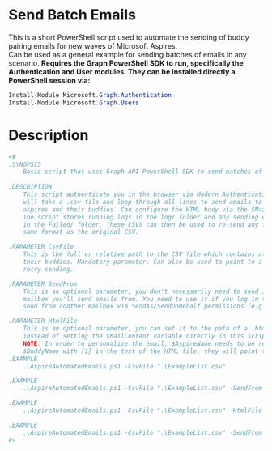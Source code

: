 # Send Batch Emails
This is a short PowerShell script used to automate the sending of buddy pairing emails for new waves of Microsoft Aspires.  
Can be used as a general example for sending batches of emails in any scenario.
**Requires the Graph PowerShell SDK to run, specifically the Authentication and User modules. They can be installed directly a PowerShell session via:**
```PowerShell
Install-Module Microsoft.Graph.Authentication
Install-Module Microsoft.Graph.Users
```
# Description
```PowerShell
<#
.SYNOPSIS
    Basic script that uses Graph API PowerShell SDK to send batches of emails.
    
.DESCRIPTION
    This script authenticate you in the browser via Modern Authentication, then 
    will take a .csv file and loop through all lines to send emails to the new 
    aspires and their buddies. Can configure the HTML body via the $MailContent variable.
    The script stores running logs in the log/ folder and any sending errors in new CSV files 
    in the Failed/ folder. These CSVs can then be used to re-send any failed emails, they use the
    same format as the original CSV.

.PARAMETER CsvFile
    This is the full or relative path to the CSV file which contains all pairs of new Aspires and 
    their buddies. Mandatory parameter. Can also be used to point to a CSV of failed recipients to 
    retry sending.

.PARAMETER SendFrom
    This is an optional parameter, you don't necessarily need to send it if you authenticate to the 
    mailbox you'll send emails from. You need to use it if you log in to one mailbox and wish to 
    send from another mailbox via SendAs/SendOnBehalf permissions (e.g from a shared mailbox).

.PARAMETER HtmlFile
    This is an optional parameter, you can set it to the path of a .html template is saved, to be used
    instead of setting the $MailContent variable directly in this script.
    NOTE: In order to personalize the email, $AspireName needs to be replaced with {0} and 
    $BuddyName with {1} in the text of the HTML file, they will point to the Aspires' and buddies' names.
.EXAMPLE
    .\AspireAutomatedEmails.ps1 -CsvFile ".\ExampleList.csv"

.EXAMPLE
    .\AspireAutomatedEmails.ps1 -CsvFile ".\ExampleList.csv" -SendFrom user@example.com 

.EXAMPLE
    .\AspireAutomatedEmails.ps1 -CsvFile ".\ExampleList.csv" -HtmlFile ".\ExampleHtml.html"    

.EXAMPLE
    .\AspireAutomatedEmails.ps1 -CsvFile ".\ExampleList.csv" -SendFrom user@example.com -HtmlFile ".\ExampleHtml.html"
#>
